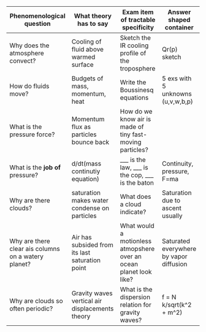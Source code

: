 | Phenomenological question  | What theory has to say  | Exam item of tractable specificity | Answer shaped container | 
| ------------- | ------------- |  ------------- | ------------- |
| Why does the atmosphere convect?  | Cooling of fluid above warmed surface  | Sketch the IR cooling profile of the troposphere | Qr(p) sketch |
| How do fluids move? | Budgets of mass, momentum, heat | Write the Boussinesq equations | 5 exs with 5 unknowns (u,v,w,b,p) | 
| What is the pressure force? | Momentum flux as particles bounce back | How do we know air is made of tiny fast-moving particles? |  | 
| What is the **job of** pressure? | d/dt(mass continutiy equation) | ___ is the law, ___ is the cop, ___ is the baton | Continuity, pressure, F=ma | 
| Why are there clouds? | saturation makes water condense on particles | What does a cloud indicate? | Saturation due to ascent usually |
| Why are there clear ais columns on a watery planet? | Air has subsided from its last saturation point | What would a motionless atmopshere over an ocean planet look like? | Saturated everywhere by vapor diffusion | 
| Why are clouds so often periodic?  | Gravity waves vertical air displacements theory  |  What is the dispersion relation for gravity waves? | f = N k/sqrt(k^2 + m^2)|
